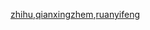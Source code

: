 [zhihu](https://www.zhihu.com/question/23374078),[qianxingzhem](http://www.qianxingzhem.com/post-1499.html),[ruanyifeng](http://www.ruanyifeng.com/blog/2007/10/ascii_unicode_and_utf-8.html)